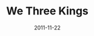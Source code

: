 ---
layout: music 
title: "We Three Kings"
date: 2011-11-22 
description: "Original music from Awaited&#58; A Christmas Show."
audio: "http://www.crossroads.net/players/media/hq/05%20We%20Three%20Kings.mp3"
audio-duration: "05:01"
src: "http://s3.amazonaws.com/crossroads-media/images/legacy/content/DefaultVideoImage.jpg"
---